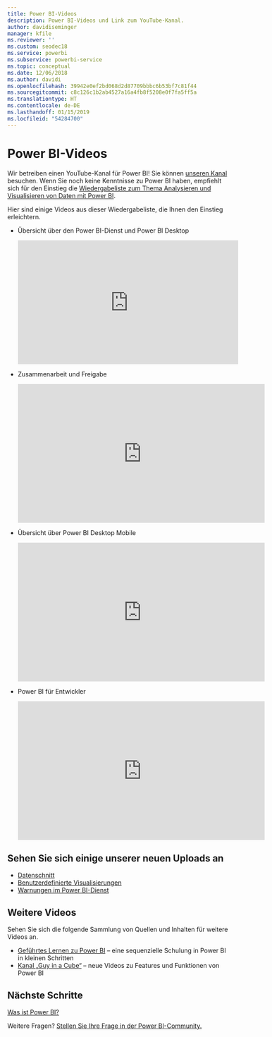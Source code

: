 ```yaml
---
title: Power BI-Videos
description: Power BI-Videos und Link zum YouTube-Kanal.
author: davidiseminger
manager: kfile
ms.reviewer: ''
ms.custom: seodec18
ms.service: powerbi
ms.subservice: powerbi-service
ms.topic: conceptual
ms.date: 12/06/2018
ms.author: davidi
ms.openlocfilehash: 39942e0ef2bd068d2d87709bbbc6b53bf7c81f44
ms.sourcegitcommit: c8c126c1b2ab4527a16a4fb8f5208e0f7fa5ff5a
ms.translationtype: HT
ms.contentlocale: de-DE
ms.lasthandoff: 01/15/2019
ms.locfileid: "54284700"
---
```

# <a name="power-bi-videos"></a>Power BI-Videos
Wir betreiben einen YouTube-Kanal für Power BI! Sie können [unseren Kanal](https://www.youtube.com/user/mspowerbi/videos) besuchen. Wenn Sie noch keine Kenntnisse zu Power BI haben, empfiehlt sich für den Einstieg die [Wiedergabeliste zum Thema Analysieren und Visualisieren von Daten mit Power BI](https://www.youtube.com/playlist?list=PL1N57mwBHtN0JFoKSR0n-tBkUJHeMP2cP).

Hier sind einige Videos aus dieser Wiedergabeliste, die Ihnen den Einstieg erleichtern.

* Übersicht über den Power BI-Dienst und Power BI Desktop
  
  <iframe width="500" height="281" src="https://www.youtube.com/embed/l2wy4XgQIu0" frameborder="0" allowfullscreen></iframe>
* Zusammenarbeit und Freigabe
  
  <iframe width="560" height="315" src="https://www.youtube.com/embed/5DABLeJzQYM" frameborder="0" allow="autoplay; encrypted-media" allowfullscreen></iframe>
* Übersicht über Power BI Desktop Mobile
  
  <iframe width="560" height="315" src="https://www.youtube.com/embed/07uBWhaCo78" frameborder="0" allow="autoplay; encrypted-media" allowfullscreen></iframe>

* Power BI für Entwickler
  <iframe width="560" height="315" src="https://www.youtube.com/embed/47uXJW1GIUY" frameborder="0" allow="autoplay; encrypted-media" allowfullscreen></iframe>  

## <a name="watch-some-of-our-new-uploads"></a>Sehen Sie sich einige unserer neuen Uploads an
* [Datenschnitt](https://youtu.be/V7i82ZZm0vw)
* [Benutzerdefinierte Visualisierungen](https://youtu.be/d-rXAJ3_uAo)
* [Warnungen im Power BI-Dienst](https://youtu.be/JbL2-HJ8clE)

## <a name="more-videos"></a>Weitere Videos
Sehen Sie sich die folgende Sammlung von Quellen und Inhalten für weitere Videos an.

* [Geführtes Lernen zu Power BI](https://powerbi.microsoft.com/guided-learning/) – eine sequenzielle Schulung in Power BI in kleinen Schritten
* [Kanal „Guy in a Cube“](https://www.youtube.com/channel/UCFp1vaKzpfvoGai0vE5VJ0w) – neue Videos zu Features und Funktionen von Power BI

## <a name="next-steps"></a>Nächste Schritte
[Was ist Power BI?](power-bi-overview.md)

Weitere Fragen? [Stellen Sie Ihre Frage in der Power BI-Community.](http://community.powerbi.com/)

